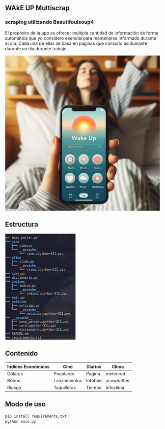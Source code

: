 ## WAkE UP Multiscrap

### scraping utilizando Beautifoulsoup4

El propósito de la app es ofrecer multiple cantidad de información de forma
automática que yo considero esencial para mantenerse informado durante el día.
Cada una de ellas se basa en paǵinas que consulto asidumante durante un día durante
trabajo.

![Wake Up app](wakeup.jpg)


##  Estructura

![Estructura](estructura.png)

##  Contenido

| Indices Económicos| Cine         | Diarios      | Clima         |
|-------------------|--------------|--------------| --------------|
| Dólares           | Pouplares    | Pagina       | meteored      |
| Bonos             | Lanzamientos | Infobae      | acuweather    |
| Riesgo            | Taquilleras  | Tiempo       | infoclima     |

## Modo de uso

```bash
pip install requirements.txt
python main.py

